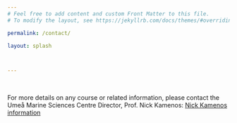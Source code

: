```yaml
---
# Feel free to add content and custom Front Matter to this file.
# To modify the layout, see https://jekyllrb.com/docs/themes/#overriding-theme-defaults

permalink: /contact/

layout: splash



---
```

 <br>

For more details on any course or related information, please contact the Umeå Marine Sciences Centre Director, Prof. Nick Kamenos:
[Nick Kamenos information](https://www.umu.se/en/staff/nick-kamenos/) 

